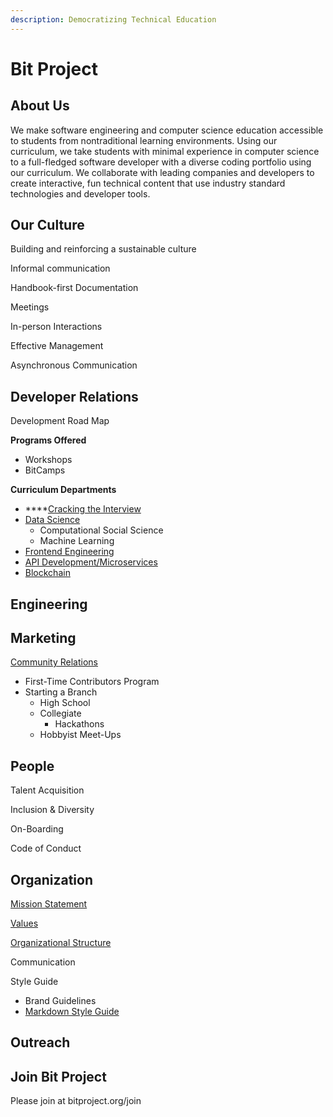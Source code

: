 ```yaml
---
description: Democratizing Technical Education
---
```


# Bit Project

## About Us

We make software engineering and computer science education accessible to students from nontraditional learning environments. Using our curriculum, we take students with minimal experience in computer science to a full-fledged software developer with a diverse coding portfolio using our curriculum. We collaborate with leading companies and developers to create interactive, fun technical content that use industry standard technologies and developer tools.

## Our Culture

Building and reinforcing a sustainable culture

Informal communication

Handbook-first Documentation

Meetings

In-person Interactions

Effective Management

Asynchronous Communication

## Developer Relations

Development Road Map

**Programs Offered**

* Workshops
* BitCamps

**Curriculum Departments**

* \*\*\*\*[Cracking the Interview](teams/developer-relations/cracking-the-interview.md)
* [Data Science](teams/developer-relations/data-science.md)
  * Computational Social Science
  * Machine Learning
* [Frontend Engineering](teams/developer-relations/frontend-engineering/)
* [API Development/Microservices ](teams/developer-relations/api-development-microservices.md)
* [Blockchain](teams/developer-relations/blockchain.md)



## Engineering



## Marketing

[Community Relations](teams/community-relations/)

* First-Time Contributors Program
* Starting a Branch
  * High School 
  * Collegiate
    * Hackathons
  * Hobbyist Meet-Ups

## People

Talent Acquisition

Inclusion & Diversity

On-Boarding

Code of Conduct

## Organization

[Mission Statement](organization/mission-statement.md)

[Values](organization/values/)

[Organizational Structure](organization/organizational-structure/)

Communication 

Style Guide

* Brand Guidelines
* [Markdown Style Guide](organization/style-guides/markdown-style-guide.md)

## Outreach

## Join Bit Project

Please join at bitproject.org/join

